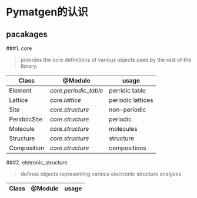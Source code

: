 # Pymatgen的认识
## pacakages
###1. core

>provides the core definitions of various objects used by the rest of the library.

|Class|@Module|usage|
| --- |---| ---|
|Element|*core.periodic_table*|perridic table|
|Lattice|*core.lattice*|periodic lattices|
|Site|*core.structure*|non-periodic|
|PeridoicSite|*core.structure*|periodic|
|Molecule|*core.structure*|molecules|
|Structure|*core.structure*|structure|
|Composition|*core.structure*|compositions|

###2. eletronic_structure

>defines objects representing various electronic structure analyses.

|Class|@Module|usage|
| --- |---| ---|
